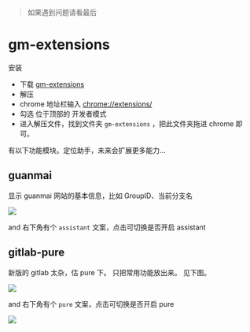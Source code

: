> 如果遇到问题请看最后

# gm-extensions

安装
- 下载 [gm-extensions](https://codeload.github.com/gmfe/gm-extensions/zip/master)
- 解压
- chrome 地址栏输入 [chrome://extensions/](chrome://extensions/)
- 勾选 位于顶部的 开发者模式
- 进入解压文件，找到文件夹 `gm-extensions` ，把此文件夹拖进 chrome 即可。

有以下功能模块。定位助手，未来会扩展更多能力...

## guanmai

显示 guanmai 网站的基本信息，比如 GroupID、当前分支名

![](http://7xlnio.com1.z0.glb.clouddn.com/17-11-22/39765805.jpg)

and 右下角有个 `assistant` 文案，点击可切换是否开启 assistant

## gitlab-pure

新版的 gitlab 太杂，估 pure 下。 只把常用功能放出来。 见下图。 

![](http://7xlnio.com1.z0.glb.clouddn.com/17-11-6/13530519.jpg)

and 右下角有个 `pure` 文案，点击可切换是否开启 pure

![](http://7xlnio.com1.z0.glb.clouddn.com/17-11-6/58104184.jpg)
